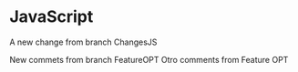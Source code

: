 # JavaScript

A new change from branch ChangesJS




New commets from branch FeatureOPT
Otro comments from Feature OPT

